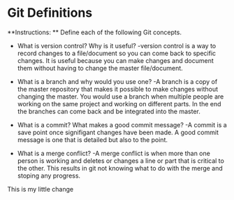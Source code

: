 # Git Definitions

**Instructions: ** Define each of the following Git concepts.

* What is version control?  Why is it useful?
-version control is a way to record changes to a file/document so you can come back to specific changes. It is useful because you can make changes and document them without having to change the master file/document.


* What is a branch and why would you use one?
-A branch is a copy of the master repository that makes it possible to make changes without changing the master. You would use a branch when multiple people are working on the same project and working on different parts. In the end the branches can come back and be integrated into the master. 

* What is a commit? What makes a good commit message?
-A commit is a save point once signifigant changes have been made. A good commit message is one that is detailed but also to the point.

* What is a merge conflict?
-A merge conflict is when more than one person is working and deletes or changes a line or part that is critical to the other. This results in git not knowing what to do with the merge and stoping any progress.

This is my little change